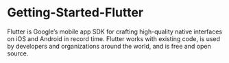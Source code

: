 # Getting-Started-Flutter

Flutter is Google’s mobile app SDK for crafting high-quality native interfaces on iOS and Android in record time. Flutter works with existing code, is used by developers and organizations around the world, and is free and open source.

